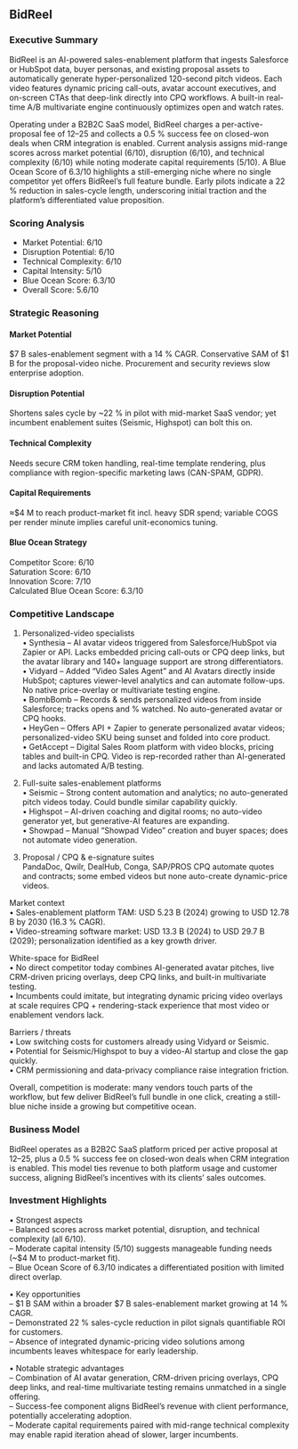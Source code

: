 ## BidReel

### Executive Summary
BidReel is an AI-powered sales-enablement platform that ingests Salesforce or HubSpot data, buyer personas, and existing proposal assets to automatically generate hyper-personalized 120-second pitch videos. Each video features dynamic pricing call-outs, avatar account executives, and on-screen CTAs that deep-link directly into CPQ workflows. A built-in real-time A/B multivariate engine continuously optimizes open and watch rates.

Operating under a B2B2C SaaS model, BidReel charges a per-active-proposal fee of $12–$25 and collects a 0.5 % success fee on closed-won deals when CRM integration is enabled. Current analysis assigns mid-range scores across market potential (6/10), disruption (6/10), and technical complexity (6/10) while noting moderate capital requirements (5/10). A Blue Ocean Score of 6.3/10 highlights a still-emerging niche where no single competitor yet offers BidReel’s full feature bundle. Early pilots indicate a 22 % reduction in sales-cycle length, underscoring initial traction and the platform’s differentiated value proposition.

### Scoring Analysis
- Market Potential: 6/10  
- Disruption Potential: 6/10  
- Technical Complexity: 6/10  
- Capital Intensity: 5/10  
- Blue Ocean Score: 6.3/10  
- Overall Score: 5.6/10  

### Strategic Reasoning

#### Market Potential
$7 B sales-enablement segment with a 14 % CAGR. Conservative SAM of $1 B for the proposal-video niche. Procurement and security reviews slow enterprise adoption.

#### Disruption Potential
Shortens sales cycle by ~22 % in pilot with mid-market SaaS vendor; yet incumbent enablement suites (Seismic, Highspot) can bolt this on.

#### Technical Complexity
Needs secure CRM token handling, real-time template rendering, plus compliance with region-specific marketing laws (CAN-SPAM, GDPR).

#### Capital Requirements
≈$4 M to reach product-market fit incl. heavy SDR spend; variable COGS per render minute implies careful unit-economics tuning.

#### Blue Ocean Strategy
Competitor Score: 6/10  
Saturation Score: 6/10  
Innovation Score: 7/10  
Calculated Blue Ocean Score: 6.3/10

### Competitive Landscape
1. Personalized-video specialists  
   • Synthesia – AI avatar videos triggered from Salesforce/HubSpot via Zapier or API. Lacks embedded pricing call-outs or CPQ deep links, but the avatar library and 140+ language support are strong differentiators.  
   • Vidyard – Added “Video Sales Agent” and AI Avatars directly inside HubSpot; captures viewer-level analytics and can automate follow-ups. No native price-overlay or multivariate testing engine.  
   • BombBomb – Records & sends personalized videos from inside Salesforce; tracks opens and % watched. No auto-generated avatar or CPQ hooks.  
   • HeyGen – Offers API + Zapier to generate personalized avatar videos; personalized-video SKU being sunset and folded into core product.  
   • GetAccept – Digital Sales Room platform with video blocks, pricing tables and built-in CPQ. Video is rep-recorded rather than AI-generated and lacks automated A/B testing.  

2. Full-suite sales-enablement platforms  
   • Seismic – Strong content automation and analytics; no auto-generated pitch videos today. Could bundle similar capability quickly.  
   • Highspot – AI-driven coaching and digital rooms; no auto-video generator yet, but generative-AI features are expanding.  
   • Showpad – Manual “Showpad Video” creation and buyer spaces; does not automate video generation.  

3. Proposal / CPQ & e-signature suites  
   PandaDoc, Qwilr, DealHub, Conga, SAP/PROS CPQ automate quotes and contracts; some embed videos but none auto-create dynamic-price videos.  

Market context  
   • Sales-enablement platform TAM: USD 5.23 B (2024) growing to USD 12.78 B by 2030 (16.3 % CAGR).  
   • Video-streaming software market: USD 13.3 B (2024) to USD 29.7 B (2029); personalization identified as a key growth driver.  

White-space for BidReel  
   • No direct competitor today combines AI-generated avatar pitches, live CRM-driven pricing overlays, deep CPQ links, and built-in multivariate testing.  
   • Incumbents could imitate, but integrating dynamic pricing video overlays at scale requires CPQ + rendering-stack experience that most video or enablement vendors lack.  

Barriers / threats  
   • Low switching costs for customers already using Vidyard or Seismic.  
   • Potential for Seismic/Highspot to buy a video-AI startup and close the gap quickly.  
   • CRM permissioning and data-privacy compliance raise integration friction.  

Overall, competition is moderate: many vendors touch parts of the workflow, but few deliver BidReel’s full bundle in one click, creating a still-blue niche inside a growing but competitive ocean.

### Business Model
BidReel operates as a B2B2C SaaS platform priced per active proposal at $12–$25, plus a 0.5 % success fee on closed-won deals when CRM integration is enabled. This model ties revenue to both platform usage and customer success, aligning BidReel’s incentives with its clients’ sales outcomes.

### Investment Highlights
• Strongest aspects  
  – Balanced scores across market potential, disruption, and technical complexity (all 6/10).  
  – Moderate capital intensity (5/10) suggests manageable funding needs (~$4 M to product-market fit).  
  – Blue Ocean Score of 6.3/10 indicates a differentiated position with limited direct overlap.  

• Key opportunities  
  – $1 B SAM within a broader $7 B sales-enablement market growing at 14 % CAGR.  
  – Demonstrated 22 % sales-cycle reduction in pilot signals quantifiable ROI for customers.  
  – Absence of integrated dynamic-pricing video solutions among incumbents leaves whitespace for early leadership.  

• Notable strategic advantages  
  – Combination of AI avatar generation, CRM-driven pricing overlays, CPQ deep links, and real-time multivariate testing remains unmatched in a single offering.  
  – Success-fee component aligns BidReel’s revenue with client performance, potentially accelerating adoption.  
  – Moderate capital requirements paired with mid-range technical complexity may enable rapid iteration ahead of slower, larger incumbents.